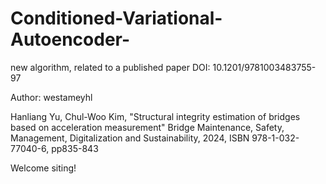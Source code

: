 # Conditioned-Variational-Autoencoder-
new algorithm, related to a published paper
DOI: 10.1201/9781003483755-97


Author: westameyhl

Hanliang Yu, Chul-Woo Kim, "Structural integrity estimation of bridges based on acceleration measurement"
Bridge Maintenance, Safety, Management, Digitalization and Sustainability, 2024, ISBN 978-1-032-77040-6, pp835-843

Welcome siting!
